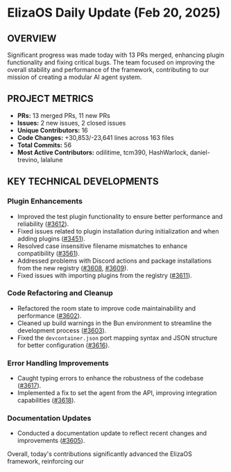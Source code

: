 # ElizaOS Daily Update (Feb 20, 2025)

## OVERVIEW 
Significant progress was made today with 13 PRs merged, enhancing plugin functionality and fixing critical bugs. The team focused on improving the overall stability and performance of the framework, contributing to our mission of creating a modular AI agent system.

## PROJECT METRICS
- **PRs:** 13 merged PRs, 11 new PRs
- **Issues:** 2 new issues, 2 closed issues
- **Unique Contributors:** 16
- **Code Changes:** +30,853/-23,641 lines across 163 files
- **Total Commits:** 56
- **Most Active Contributors:** odilitime, tcm390, HashWarlock, daniel-trevino, lalalune

## KEY TECHNICAL DEVELOPMENTS

### Plugin Enhancements
- Improved the test plugin functionality to ensure better performance and reliability ([#3612](https://github.com/elizaos/eliza/pull/3612)).
- Fixed issues related to plugin installation during initialization and when adding plugins ([#3451](https://github.com/elizaos/eliza/pull/3451)).
- Resolved case insensitive filename mismatches to enhance compatibility ([#3561](https://github.com/elizaos/eliza/pull/3561)).
- Addressed problems with Discord actions and package installations from the new registry ([#3608](https://github.com/elizaos/eliza/pull/3608), [#3609](https://github.com/elizaos/eliza/pull/3609)).
- Fixed issues with importing plugins from the registry ([#3611](https://github.com/elizaos/eliza/pull/3611)).

### Code Refactoring and Cleanup
- Refactored the room state to improve code maintainability and performance ([#3602](https://github.com/elizaos/eliza/pull/3602)).
- Cleaned up build warnings in the Bun environment to streamline the development process ([#3603](https://github.com/elizaos/eliza/pull/3603)).
- Fixed the `devcontainer.json` port mapping syntax and JSON structure for better configuration ([#3616](https://github.com/elizaos/eliza/pull/3616)).

### Error Handling Improvements
- Caught typing errors to enhance the robustness of the codebase ([#3617](https://github.com/elizaos/eliza/pull/3617)).
- Implemented a fix to set the agent from the API, improving integration capabilities ([#3618](https://github.com/elizaos/eliza/pull/3618)).

### Documentation Updates
- Conducted a documentation update to reflect recent changes and improvements ([#3605](https://github.com/elizaos/eliza/pull/3605)). 

Overall, today's contributions significantly advanced the ElizaOS framework, reinforcing our